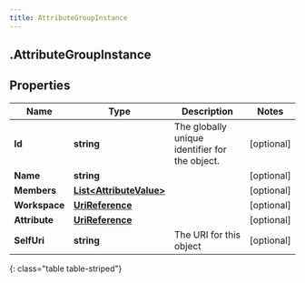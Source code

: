 ```yaml
---
title: AttributeGroupInstance
---
```

## .AttributeGroupInstance

## Properties

|Name | Type | Description | Notes|
|------------ | ------------- | ------------- | -------------|
| **Id** | **string** | The globally unique identifier for the object. | [optional] |
| **Name** | **string** |  | [optional] |
| **Members** | [**List&lt;AttributeValue&gt;**](AttributeValue.html) |  | [optional] |
| **Workspace** | [**UriReference**](UriReference.html) |  | [optional] |
| **Attribute** | [**UriReference**](UriReference.html) |  | [optional] |
| **SelfUri** | **string** | The URI for this object | [optional] |
{: class="table table-striped"}


